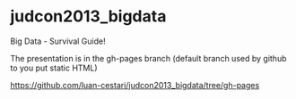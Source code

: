 judcon2013_bigdata
==================

Big Data - Survival Guide!

The presentation is in the gh-pages branch (default branch used by github to you put static HTML)

https://github.com/luan-cestari/judcon2013_bigdata/tree/gh-pages
